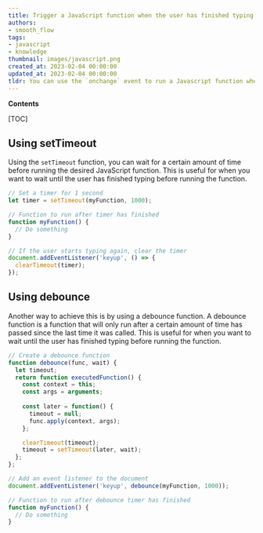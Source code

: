 ```yaml
---
title: Trigger a JavaScript function when the user has finished typing instead of on each key press
authors:
- smooth_flow
tags:
- javascript
- knowledge
thumbnail: images/javascript.png
created_at: 2023-02-04 00:00:00
updated_at: 2023-02-04 00:00:00
tldr: You can use the `onchange` event to run a Javascript function when the user finishes typing.
---
```


**Contents**

[TOC]

## Using setTimeout

Using the `setTimeout` function, you can wait for a certain amount of time before running the desired JavaScript function. This is useful for when you want to wait until the user has finished typing before running the function.

```javascript
// Set a timer for 1 second
let timer = setTimeout(myFunction, 1000);

// Function to run after timer has finished
function myFunction() {
  // Do something
}

// If the user starts typing again, clear the timer
document.addEventListener('keyup', () => {
  clearTimeout(timer);
});
```

## Using debounce

Another way to achieve this is by using a debounce function. A debounce function is a function that will only run after a certain amount of time has passed since the last time it was called. This is useful for when you want to wait until the user has finished typing before running the function.

```javascript
// Create a debounce function
function debounce(func, wait) {
  let timeout;
  return function executedFunction() {
    const context = this;
    const args = arguments;
    
    const later = function() {
      timeout = null;
      func.apply(context, args);
    };

    clearTimeout(timeout);
    timeout = setTimeout(later, wait);
  };
};

// Add an event listener to the document
document.addEventListener('keyup', debounce(myFunction, 1000));

// Function to run after debounce timer has finished
function myFunction() {
  // Do something
}
```
